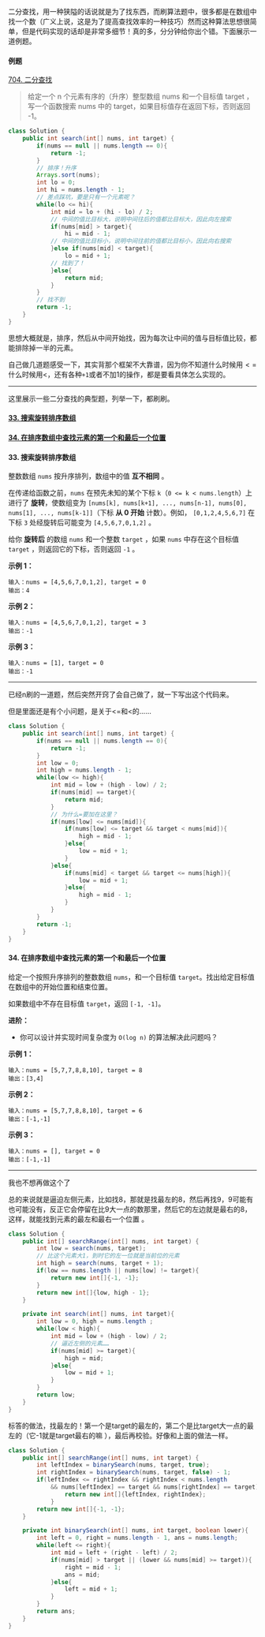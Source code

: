 二分查找，用一种狭隘的话说就是为了找东西，而刷算法题中，很多都是在数组中找一个数（广义上说，这是为了提高查找效率的一种技巧）然而这种算法思想很简单，但是代码实现的话却是非常多细节！真的多，分分钟给你出个错。下面展示一道例题。

####  例题

[704. 二分查找](https://leetcode-cn.com/problems/binary-search/)

> 给定一个 n 个元素有序的（升序）整型数组 nums 和一个目标值 target  ，写一个函数搜索 nums 中的 target，如果目标值存在返回下标，否则返回 -1。

```java
class Solution {
    public int search(int[] nums, int target) {
        if(nums == null || nums.length == 0){
            return -1;
        }
        // 排序！升序
        Arrays.sort(nums);
        int lo = 0;
        int hi = nums.length - 1;
        // 差点踩坑，要是只有一个元素呢？
        while(lo <= hi){
            int mid = lo + (hi - lo) / 2;
            // 中间的值比目标大，说明中间往后的值都比目标大，因此向左搜索
            if(nums[mid] > target){
                hi = mid - 1;
            // 中间的值比目标小，说明中间往前的值都比目标小，因此向右搜索
            }else if(nums[mid] < target){
                lo = mid + 1;
            // 找到了！            
            }else{
                return mid;
            }
        }
        // 找不到
        return -1;
    }
}
```

思想大概就是，排序，然后从中间开始找，因为每次让中间的值与目标值比较，都能排除掉一半的元素。

自己做几道题感受一下，其实背那个框架不大靠谱，因为你不知道什么时候用$<=$什么时候用$<$，还有各种`+1`或者不加1的操作，都是要看具体怎么实现的。

---

这里展示一些二分查找的典型题，列举一下，都刷刷。



#### [33. 搜索旋转排序数组](https://leetcode-cn.com/problems/search-in-rotated-sorted-array/)

#### [34. 在排序数组中查找元素的第一个和最后一个位置](https://leetcode-cn.com/problems/find-first-and-last-position-of-element-in-sorted-array/)









#### 33. 搜索旋转排序数组 


整数数组 `nums` 按升序排列，数组中的值 **互不相同** 。

在传递给函数之前，`nums` 在预先未知的某个下标 `k`（`0 <= k < nums.length`）上进行了 **旋转**，使数组变为 `[nums[k], nums[k+1], ..., nums[n-1], nums[0], nums[1], ..., nums[k-1]]`（下标 **从 0 开始** 计数）。例如， `[0,1,2,4,5,6,7]` 在下标 `3` 处经旋转后可能变为 `[4,5,6,7,0,1,2]` 。

给你 **旋转后** 的数组 `nums` 和一个整数 `target` ，如果 `nums` 中存在这个目标值 `target` ，则返回它的下标，否则返回 `-1` 。

 

**示例 1：**

```
输入：nums = [4,5,6,7,0,1,2], target = 0
输出：4
```

**示例 2：**

```
输入：nums = [4,5,6,7,0,1,2], target = 3
输出：-1
```

**示例 3：**

```
输入：nums = [1], target = 0
输出：-1
```



---

已经n刷的一道题，然后突然开窍了会自己做了，就一下写出这个代码来。

但是里面还是有个小问题，是关于<=和<的……

```java
class Solution {
    public int search(int[] nums, int target) {
        if(nums == null || nums.length == 0){
            return -1;
        }
        int low = 0;
        int high = nums.length - 1;
        while(low <= high){
            int mid = low + (high - low) / 2;
            if(nums[mid] == target){
                return mid;
            }
            // 为什么=要加在这里？
            if(nums[low] <= nums[mid]){
                if(nums[low] <= target && target < nums[mid]){
                    high = mid - 1;
                }else{
                    low = mid + 1;
                }
            }else{
                if(nums[mid] < target && target <= nums[high]){
                    low = mid + 1;
                }else{
                    high = mid - 1;
                }
            }
        }
        return -1;
    }
}
```







#### 34. 在排序数组中查找元素的第一个和最后一个位置


给定一个按照升序排列的整数数组 `nums`，和一个目标值 `target`。找出给定目标值在数组中的开始位置和结束位置。

如果数组中不存在目标值 `target`，返回 `[-1, -1]`。

**进阶：**

- 你可以设计并实现时间复杂度为 `O(log n)` 的算法解决此问题吗？

 

**示例 1：**

```
输入：nums = [5,7,7,8,8,10], target = 8
输出：[3,4]
```

**示例 2：**

```
输入：nums = [5,7,7,8,8,10], target = 6
输出：[-1,-1]
```

**示例 3：**

```
输入：nums = [], target = 0
输出：[-1,-1]
```

---

我也不想再做这个了

总的来说就是逼迫左侧元素，比如找8，那就是找最左的8，然后再找9，9可能有也可能没有，反正它会停留在比9大一点的数那里，然后它的左边就是最右的8，这样，就能找到元素的最左和最右一个位置 。

```java
class Solution {
    public int[] searchRange(int[] nums, int target) {
        int low = search(nums, target);
        // 比这个元素大1，到时它的左一位就是当前位的元素
        int high = search(nums, target + 1);
        if(low == nums.length || nums[low] != target){
            return new int[]{-1, -1};
        }
        return new int[]{low, high - 1};
    }

    private int search(int[] nums, int target){
        int low = 0, high = nums.length ;
        while(low < high){
            int mid = low + (high - low) / 2;
            // 逼近左侧的元素……
            if(nums[mid] >= target){
                high = mid;
            }else{
                low = mid + 1;
            }
        }
        return low;
    }
}
```

标答的做法，找最左的！第一个是target的最左的，第二个是比target大一点的最左的（它-1就是target最右的嘛 ），最后再校验。好像和上面的做法一样。

```java
class Solution {
    public int[] searchRange(int[] nums, int target) {
        int leftIndex = binarySearch(nums, target, true);
        int rightIndex = binarySearch(nums, target, false) - 1;
        if(leftIndex <= rightIndex && rightIndex < nums.length
            && nums[leftIndex] == target && nums[rightIndex] == target){
                return new int[]{leftIndex, rightIndex};
            }
        return new int[]{-1, -1};
    }

    private int binarySearch(int[] nums, int target, boolean lower){
        int left = 0, right = nums.length - 1, ans = nums.length;
        while(left <= right){
            int mid = left + (right - left) / 2;
            if(nums[mid] > target || (lower && nums[mid] >= target)){
                right = mid - 1;
                ans = mid;
            }else{
                left = mid + 1;
            }
        }
        return ans;
    }
}
```

